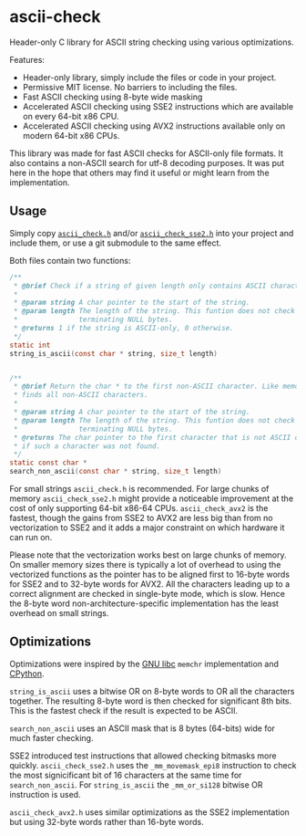 # ascii-check
Header-only C library for ASCII string checking using various optimizations. 

Features:

* Header-only library, simply include the files or code in your project.
* Permissive MIT license. No barriers to including the files.
* Fast ASCII checking using 8-byte wide masking
* Accelerated ASCII checking using SSE2 instructions which are available on 
  every 64-bit x86 CPU.
* Accelerated ASCII checking using AVX2 instructions available only on modern
  64-bit x86 CPUs.

This library was made for fast ASCII checks for ASCII-only file formats. It 
also contains a non-ASCII search for utf-8 decoding purposes. 
It was put here in the hope that others may find it useful or might learn from 
the implementation.

## Usage

Simply copy [`ascii_check.h`](ascii_check.h) and/or [`ascii_check_sse2.h`](
ascii_check_sse2.h) into your project and include them, or use a git submodule
to the same effect.

Both files contain two functions:

```C
/**
 * @brief Check if a string of given length only contains ASCII characters.
 *
 * @param string A char pointer to the start of the string.
 * @param length The length of the string. This funtion does not check for 
 *               terminating NULL bytes.
 * @returns 1 if the string is ASCII-only, 0 otherwise.
 */
static int
string_is_ascii(const char * string, size_t length)


/**
 * @brief Return the char * to the first non-ASCII character. Like memchr but
 * finds all non-ASCII characters.
 *
 * @param string A char pointer to the start of the string.
 * @param length The length of the string. This funtion does not check for
 *               terminating NULL bytes.
 * @returns The char pointer to the first character that is not ASCII or NULL
 * if such a character was not found.
 */
static const char *
search_non_ascii(const char * string, size_t length)
```

For small strings `ascii_check.h` is recommended. For large chunks of memory
`ascii_check_sse2.h` might provide a noticeable improvement at the cost of 
only supporting 64-bit x86-64 CPUs. 
`ascii_check_avx2` is the fastest, though the gains from SSE2 to AVX2 are less 
big than from no vectorization to SSE2 and it adds a major constraint on which 
hardware it can run on.

Please note that the vectorization works best on large chunks of memory. On 
smaller memory sizes there is typically a lot of overhead to using the 
vectorized functions as the pointer has to be aligned first to 16-byte words
for SSE2 and to 32-byte words for AVX2. All the characters leading up to a 
correct alignment are checked in single-byte mode, which is slow. Hence
the 8-byte word non-architecture-specific implementation has the least overhead 
on small strings.

## Optimizations

Optimizations were inspired by the [GNU libc](https://www.gnu.org/software/libc/)
`memchr` implementation and [CPython](https://github.com/python/cpython). 

`string_is_ascii` uses a bitwise OR on 8-byte words to OR all the characters
together. The resulting 8-byte word is then checked for significant 8th bits.
This is the fastest check if the result is expected to be ASCII. 

`search_non_ascii` uses an ASCII mask that is 8 bytes (64-bits) wide for much
faster checking.

SSE2 introduced test instructions that allowed checking bitmasks more quickly.
`ascii_check_sse2.h` uses the `_mm_movemask_epi8` instruction to check the most
signicificant bit of 16 characters at the same time for `search_non_ascii`. 
For `string_is_ascii` the `_mm_or_si128` bitwise OR instruction is used.

`ascii_check_avx2.h` uses similar optimizations as the SSE2 implementation but
using 32-byte words rather than 16-byte words.

